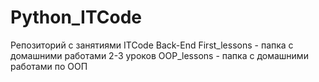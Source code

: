 # Python_ITCode
Репозиторий с занятиями ITCode Back-End
First_lessons - папка с домашними работами 2-3 уроков
OOP_lessons - папка с домашними работами по ООП

